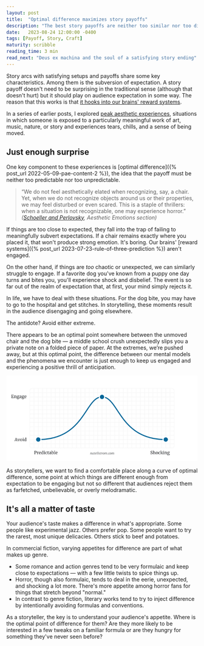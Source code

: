 ```yaml
---
layout: post
title:  "Optimal difference maximizes story payoffs"
description: "The best story payoffs are neither too similar nor too different from audience expectation."
date:   2023-08-24 12:00:00 -0400
tags: [Payoff, Story, Craft]
maturity: scribble
reading_time: 3 min
read_next: "Deus ex machina and the soul of a satisfying story ending"
---
```


<p class="dropCap">Story arcs with satisfying setups and payoffs share some key characteristics. Among them is the subversion of expectation. A story payoff doesn't need to be surprising in the traditional sense (although that doesn't hurt) but it should play on audience expectation in some way. The reason that this works is that <a href="{% post_url 2023-07-23-rule-of-three-prediction %}">it hooks into our brains' reward systems</a>.</p>

In a series of earlier posts, I explored <a href="{% post_url 2022-03-29-pae-definitions %}">peak aesthetic experiences</a>, situations in which someone is exposed to a particularly meaningful work of art, music, nature, or story and experiences tears, chills, and a sense of being moved.

## Just enough surprise

One key component to these experiences is [optimal difference]({% post_url 2022-05-09-pae-content-2 %}), the idea that the payoff must be neither too predictable nor too unpredictable.

> “We do not feel aesthetically elated when recognizing, say, a chair. Yet, when we do not recognize objects around us or their properties, we may feel disturbed or even scared. This is a staple of thrillers: when a situation is not recognizable, one may experience horror.” <cite>(<a href="/bibliography#schoeller2016">Schoeller and Perlovsky</a>, Aesthetic Emotions section)</cite>

If things are too close to expected, they fall into the trap of failing to meaningfully subvert expectations. If a chair remains exactly where you placed it, that won't produce strong emotion. It's boring. Our brains' [reward systems]({% post_url 2023-07-23-rule-of-three-prediction %}) aren't engaged. 

On the other hand, if things are _too_ chaotic or unexpected, we can similarly struggle to engage. If a favorite dog you've known from a puppy one day turns and bites you, you'll experience shock and disbelief. The event is so far out of the realm of expectation that, at first, your mind simply rejects it. 

In life, we have to deal with these situations. For the dog bite, you may have to go to the hospital and get stitches. In storytelling, these moments result in the audience disengaging and going elsewhere.

The antidote? Avoid either extreme. 

There appears to be an optimal point somewhere between the unmoved chair and the dog bite — a middle school crush unexpectedly slips you a private note on a folded piece of paper. At the extremes, we’re pushed away, but at this optimal point, the difference between our mental models and the phenomena we encounter is just enough to keep us engaged and experiencing a positive thrill of anticipation.

![A diagram with a bell curve and axes labelled avoid/engage and predictable/shocking](/assets/img/rule-of-three-30.png)

As storytellers, we want to find a comfortable place along a curve of optimal difference, some point at which things are different enough from expectation to be engaging but not so different that audiences reject them as farfetched, unbelievable, or overly melodramatic.

## It's all a matter of taste

Your audience's taste makes a difference in what's appropriate. Some people like experimental jazz. Others prefer pop. Some people want to try the rarest, most unique delicacies. Others stick to beef and potatoes.

In commercial fiction, varying appetites for difference are part of what makes up genre. 

- Some romance and action genres tend to be very formulaic and keep close to expectations — with a few little twists to spice things up. 
- Horror, though also formulaic, tends to deal in the eerie, unexpected, and shocking a lot more. There's more appetite among horror fans for things that stretch beyond "normal." 
- In contrast to genre fiction, literary works tend to try to inject difference by intentionally avoiding formulas and conventions.

As a storyteller, the key is to understand your audience's appetite. Where is the optimal point of difference for them? Are they more likely to be interested in a few tweaks on a familiar formula or are they hungry for something they've never seen before?
